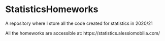 # StatisticsHomeworks
<p> A repository where I store all the code created for statistics in 2020/21 </p>
<p> All the homeworks are accessible at: https://statistics.alessiomobilia.com/ </p>
